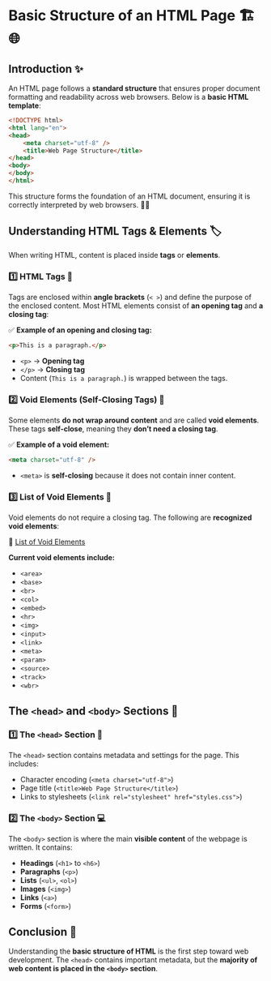 # **Basic Structure of an HTML Page** 🏗️🌐

## Introduction ✨
An HTML page follows a **standard structure** that ensures proper document formatting and readability across web browsers. Below is a **basic HTML template**:

```html
<!DOCTYPE html>
<html lang="en">
<head>
    <meta charset="utf-8" />
    <title>Web Page Structure</title>
</head>
<body>
</body>
</html>
```

This structure forms the foundation of an HTML document, ensuring it is correctly interpreted by web browsers. 📄💡

## Understanding HTML Tags & Elements 🏷️
When writing HTML, content is placed inside **tags** or **elements**.

### 1️⃣ **HTML Tags** 🔖
Tags are enclosed within **angle brackets** (`< >`) and define the purpose of the enclosed content. Most HTML elements consist of **an opening tag** and **a closing tag**:

✅ **Example of an opening and closing tag:**
```html
<p>This is a paragraph.</p>
```
- `<p>` → **Opening tag**
- `</p>` → **Closing tag**
- Content (`This is a paragraph.`) is wrapped between the tags.

### 2️⃣ **Void Elements (Self-Closing Tags)** 🚀
Some elements **do not wrap around content** and are called **void elements**. These tags **self-close**, meaning they **don’t need a closing tag**.

✅ **Example of a void element:**
```html
<meta charset="utf-8" />
```
- `<meta>` is **self-closing** because it does not contain inner content.

### 3️⃣ **List of Void Elements** 📜
Void elements do not require a closing tag. The following are **recognized void elements**:

🔗 [List of Void Elements](https://html.spec.whatwg.org/multipage/syntax.html#void-elements)

**Current void elements include:**
- `<area>`
- `<base>`
- `<br>`
- `<col>`
- `<embed>`
- `<hr>`
- `<img>`
- `<input>`
- `<link>`
- `<meta>`
- `<param>`
- `<source>`
- `<track>`
- `<wbr>`

## The `<head>` and `<body>` Sections 📌
### 1️⃣ **The `<head>` Section** 🧠
The `<head>` section contains metadata and settings for the page. This includes:
- Character encoding (`<meta charset="utf-8">`)
- Page title (`<title>Web Page Structure</title>`)
- Links to stylesheets (`<link rel="stylesheet" href="styles.css">`)

### 2️⃣ **The `<body>` Section** 💻
The `<body>` section is where the main **visible content** of the webpage is written. It contains:
- **Headings** (`<h1>` to `<h6>`)
- **Paragraphs** (`<p>`)
- **Lists** (`<ul>`, `<ol>`)
- **Images** (`<img>`)
- **Links** (`<a>`)
- **Forms** (`<form>`)

## Conclusion 🎯
Understanding the **basic structure of HTML** is the first step toward web development. The `<head>` contains important metadata, but the **majority of web content is placed in the `<body>` section**.


